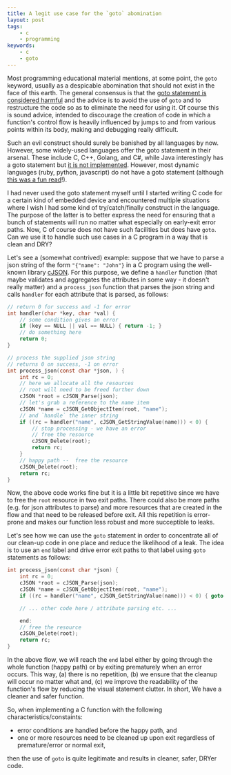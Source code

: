 ```yaml
---
title: A legit use case for the `goto` abomination
layout: post
tags:
    - c
    - programming
keywords:
    - c
    - goto
---
```


Most programming educational material mentions, at some point, the
`goto` keyword, usually as a despicable abomination that should not
exist in the face of this earth. The general consensus is that the
[goto statement is considered
harmful](http://www.u.arizona.edu/~rubinson/copyright_violations/Go_To_Considered_Harmful.html)
and the advice is to avoid the use of `goto` and to restructure the
code so as to eliminate the need for using it. Of course this is sound
advice, intended to discourage the creation of code in which a
function's control flow is heavily influenced by jumps to and from
various points within its body, making and debugging really difficult.

Such an evil construct should surely be banished by all languages by
now. However, some widely-used languages offer the goto statement in
their arsenal. These include C, C++, Golang, and C#, while Java
interestingly has a goto statement but [it is not
implemented](https://stackoverflow.com/a/4547764). However, most
dynamic languages (ruby, python, javascript) do not have a goto
statement (although [this was a fun
read](http://patshaughnessy.net/2012/2/29/the-joke-is-on-us-how-ruby-1-9-supports-the-goto-statement)!).

I had never used the goto statement myself until I started writing C
code for a certain kind of embedded device and encountered multiple
situations where I wish I had some kind of try/catch/finally construct
in the language. The purpose of the latter is to better express the
need for ensuring that a bunch of statements will run no matter what
especially on early-exit error paths. Now, C of course does not have
such facilities but does have `goto`. Can we use it to handle such use
cases in a C program in a way that is clean and DRY?

Let's see a (somewhat contrived) example: suppose that we have to
parse a json string of the form `"{"name": "John"}` in a C program
using the well-known library
[cJSON](https://github.com/DaveGamble/cJSON). For this purpose, we
define a `handler` function (that maybe validates and aggregates the
attributes in some way - it doesn't really matter) and a
`process_json` function that parses the json string and calls
`handler` for each attribute that is parsed, as follows:

```C
// return 0 for success and -1 for error
int handler(char *key, char *val) {
    // some condition gives an error
    if (key == NULL || val == NULL) { return -1; }
    // do something here
    return 0;
}

// process the supplied json string
// returns 0 on success, -1 on error
int process_json(const char *json, ) {
    int rc = 0;
    // here we allocate all the resources
    // root will need to be freed further down
    cJSON *root = cJSON_Parse(json);
    // let's grab a reference to the name item
    cJSON *name = cJSON_GetObjectItem(root, "name");
    // and `handle` the inner string
    if ((rc = handler("name", cJSON_GetStringValue(name))) < 0) {
        // stop processing - we have an error
        // free the resource
        cJSON_Delete(root);
        return rc;
    }
    // happy path --  free the resource
    cJSON_Delete(root);
    return rc;
}
```

Now, the above code works fine but it is a little bit repetitive since
we have to free the `root` resource in two exit paths. There could
also be more paths (e.g. for json attributes to parse) and more
resources that are created in the flow and that need to be released
before exit. All this repetition is error-prone and makes our function
less robust and more succeptible to leaks.

Let's see how we can use the `goto` statement in order to concentrate
all of our clean-up code in one place and reduce the likelihood of a
leak. The idea is to use an `end` label and drive error exit paths to
that label using `goto` statements as follows:

```C
int process_json(const char *json) {
    int rc = 0;
    cJSON *root = cJSON_Parse(json);
    cJSON *name = cJSON_GetObjectItem(root, "name");
    if ((rc = handler("name", cJSON_GetStringValue(name))) < 0) { goto end; }

    // ... other code here / attribute parsing etc. ...

    end:
    // free the resource
    cJSON_Delete(root);
    return rc;
}
```

In the above flow, we will reach the `end` label either by going
through the whole function (happy path) or by exiting prematurely when
an error occurs. This way, (a) there is no repetition, (b) we ensure
that the cleanup will occur no matter what and, (c) we improve the
readability of the function's flow by reducing the visual statement
clutter. In short, We have a cleaner and safer function.

So, when implementing a C function with the following
characteristics/constaints:

* error conditions are handled before the happy path, and
* one or more resources need to be cleaned up upon exit regardless of
  premature/error or normal exit,

then the use of `goto` is quite legitimate and results in cleaner,
safer, DRYer code.
